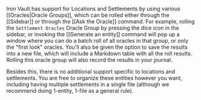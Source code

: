Iron Vault has support for Locations and Settlements by using various [[Oracles|Oracle Groups]], which can be rolled either through the [[Sidebar]] or through the [[Ask the Oracle]] command. For example, rolling the `Settlement Oracles` Oracle Group by pressing the dice icon in the sidebar, or invoking the [[Generate an entity]] command will pop up a window where you can do a batch roll of all oracles in that group, or only the "first look" oracles. You'll also be given the option to save the results into a new file, which will include a Markdown table with all the roll results. Rolling this oracle group will also record the results in your journal.

Besides this, there is no additional support specific to locations and settlements. You are free to organize these entities however you want, including having multiple settlements in a single file (although we recommend doing 1-entity, 1-file as a general rule).